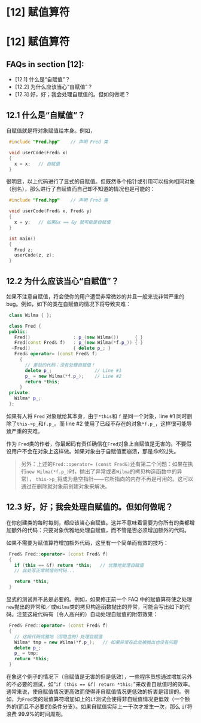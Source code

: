 # [12] 赋值算符

# [12] 赋值算符

## FAQs in section [12]:

*   [12.1] 什么是“自赋值”？
*   [12.2] 为什么应该当心“自赋值”？
*   [12.3] 好，好；我会处理自赋值的。但如何做呢？

## 12.1 什么是“自赋值”？

自赋值就是将对象赋值给本身。例如，

```cpp
 #include "Fred.hpp"    // 声明 Fred 类 

 void userCode(Fred& x)
 {
   x = x;   // 自赋值
 } 
```

很明显，以上代码进行了显式的自赋值。但既然多个指针或引用可以指向相同对象（别名），那么进行了自赋值而自己却不知道的情况也是可能的：

```cpp
 #include "Fred.hpp"    // 声明 Fred 类

 void userCode(Fred& x, Fred& y)
 {
   x = y;   // 如果&x == &y 就可能是自赋值
 }

 int main()
 {
   Fred z;
   userCode(z, z);
 } 
```

## 12.2 为什么应该当心“自赋值”？

如果不注意自赋值，将会使你的用户遭受非常微妙的并且一般来说非常严重的 bug。例如，如下的类在自赋值的情况下将导致灾难：

```cpp
 class Wilma { };

 class Fred {
 public:
   Fred()                : p_(new Wilma())      { }
   Fred(const Fred& f)   : p_(new Wilma(*f.p_)) { }
  ~Fred()                { delete p_; }
   Fred& operator= (const Fred& f)
     {
       // 差劲的代码：没有处理自赋值！
       delete p_;                // Line #1
       p_ = new Wilma(*f.p_);    // Line #2
       return *this;
     }
 private:
   Wilma* p_;
 }; 
```

如果有人将 `Fred` 对象赋给其本身，由于`*this`和 `f` 是同一个对象，line #1 同时删除了`this->p_`和`f.p_`。而 line #2 使用了已经不存在的对象`*f.p_`，这样很可能导致严重的灾难。

作为 `Fred`类的作者，你最起码有责任确信在`Fred`对象上自赋值是无害的。不要假设用户不会在对象上这样做。如果对象由于自赋值而崩溃，那是*你的*过失。

> 另外：上述的`Fred::operator= (const Fred&)`还有第二个问题：如果在执行`new Wilma(*f.p_)`时，抛出了异常或者`Wilma`的拷贝构造函数中的异常）， `this->p_`将成为悬空指针——它所指向的内存不再是可用的。这可以通过在删除就对象前创建对象来解决。

## 12.3 好，好；我会处理自赋值的。但如何做呢？

在你创建类的每时每刻，都应该当心自赋值。这并不意味着需要为你所有的类都增加额外的代码：只要对象优雅地处理自赋值，而不管是否必须增加额外的代码。

如果不需要为赋值算符增加额外代码，这里有一个简单而有效的技巧：

```cpp
 Fred& Fred::operator= (const Fred& f)
 {
   if (this == &f) return *this;   // 优雅地处理自赋值
   // 此处写正常赋值的代码...

   return *this;
 } 
```

显式的测试并不总是必要的。例如，如果修正前一个 FAQ 中的赋值算符使之处理`new`抛出的异常和／或`Wilma`类的拷贝构造函数抛出的异常，可能会写出如下的代码。注意这段代码有（令人高兴的）自动处理自赋值的附带效果：

```cpp
 Fred& Fred::operator= (const Fred& f)
 {
   // 这段代码优雅地（但隐含的）处理自赋值
   Wilma* tmp = new Wilma(*f.p_);   // 如果异常在此处被抛出也没有问题
   delete p_;
   p_ = tmp;
   return *this;
 } 
```

在象这个例子的情况下（自赋值是无害的但是低效），一些程序员想通过增加另外的不必要的测试，如“`if (this == &f) return *this;`”来改善自赋值时的效率。通常来说，使自赋值情况更高效而使得非自赋值情况更低效的折衷是错误的。例如，为`Fred`类的赋值算符增加如上的`if`测试会使得非自赋值情况更低效（一个额外的(而且不必要的)条件分支）。如果自赋值实际上一千次才发生一次，那么 `if`将浪费 99.9%的时间周期。